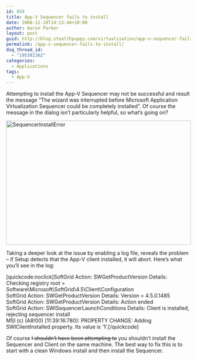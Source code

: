 ```yaml
---
id: 834
title: App-V Sequencer fails to install
date: 2008-12-10T14:13:44+10:00
author: Aaron Parker
layout: post
guid: http://blog.stealthpuppy.com/virtualisation/app-v-sequencer-fails-to-install
permalink: /app-v-sequencer-fails-to-install/
dsq_thread_id:
  - "195381362"
categories:
  - Applications
tags:
  - App-V
---
```

Attempting to install the App-V Sequencer may not be successful and result the message “The wizard was interrupted before Microsoft Application Virtualization Sequencer could be completely installed”. Of course the message in the dialog isn’t particularly helpful, so what’s going on?

<img style="display: inline" title="SequencerInstallError" src="http://stealthpuppy.com/wp-content/uploads/2008/12/sequencerinstallerror.png" border="0" alt="SequencerInstallError" width="504" height="338" /> 

Taking a deeper look at the issue by enabling a log file, reveals the problem – if Setup detects that the App-V client installed, it will abort. Here’s what you’ll see in the log:

[quickcode:noclick]SoftGrid Action: SWGetProductVersion Details: Checking registry root = Software\Microsoft\SoftGrid\4.5\Client\Configuration  
SoftGrid Action: SWGetProductVersion Details: Version = 4.5.0.1485  
SoftGrid Action: SWGetProductVersion Details: Action ended  
SoftGrid Action: SWISequencerLaunchConditions Details: Client is installed, rejecting sequencer install  
MSI (c) (A8!00) [11:39:16:780]: PROPERTY CHANGE: Adding SWIClientInstalled property. Its value is &#8216;1&#8217;.[/quickcode]

Of course <span style="text-decoration: line-through;">I shouldn’t have been attempting to</span> you shouldn’t install the Sequencer and Client on the same machine. The best way to fix this is to start with a clean Windows install and then install the Sequencer.